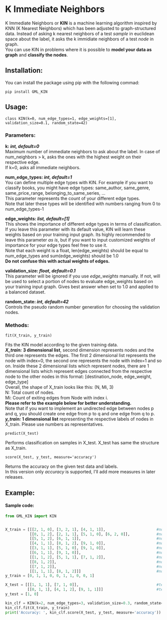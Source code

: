 # K Immediate Neighbors
K Immediate Neighbors or **KIN** is a machine learning algorithm inspired by KNN (K Nearest Neighbors) which has been adjusted to graph-structured data. Instead of asking k nearest neighbors of a test *sample* in euclidean space about the label, it asks the k immidiate neighbors of a test *node* in graph.\
You can use KIN in problems where it is possible to **model your data as graph** and **classify the nodes**.

## Installation:
You can install the package using pip with the following commad:
```
pip install GML_KIN
```

## Usage:
```
class KIN(k=0, num_edge_types=1, edge_weights=[1], validation_size=0.1, random_state=42)
```

### Parameters:
**k: *int, default=0***\
Maximum number of immediate neighbors to ask about the label. In case of num_neighbors > k, asks the ones with the highest weight on their respective edge.\
If k=0, asks all immediate neighbors.

**num_edge_types: *int, default=1***\
You can define multiple edge types with KIN. For example if you want to classify books, you might have edge types: same_author, same_genre, same_price_range, belonging_to_same_series, ...\
This parameter represents the count of your different edge types.\
Note that later these types will be identified with numbers ranging from 0 to num_edge_types-1

**edge_weights: *list, default=[1]***\
This shows the importance of different edge types in terms of classification.\
If you leave this parameter with its default value, KIN will learn these weights based on your training input graph. Its highly recommended to leave this parameter *as is*, but if you want to input customized weights of importance for your edge types feel free to use it.\
Note that each weight is a float, len(edge_weights) should be equal to num_edge_types and sum(edge_weights) should be 1.0\
**Do not confuse this with actual weights of edges.**

**validation_size: *float, default=0.1***\
This parameter will be ignored if you use *edge_weights* manually. If not, will be used to select a portion of nodes to evaluate edge_weights based on your training input graph. Gives best answer when set to 1.0 and applied to a balanced dataset.

**random_state: *int, default=42***\
Controls the pseudo random number generation for choosing the validation nodes.

### Methods:
```
fit(X_train, y_train)
```
Fits the KIN model according to the given training data.\
***X_train:*** **3 dimensional list**, second dimension represents nodes and the third one represents the edges. The first 2 dimensional list represents the node with index=0, the second one represents the node with index=1 and so on. Inside these 2 dimensional lists which represent nodes, there are 1 dimensional lists which represent edges connected from the respective node to the other nodes in this format: [destination_node, edge_weight, edge_type]\
Overall, the shape of X_train looks like this: (N, Mi, 3)\
N: Total count of nodes.\
Mi: Count of exiting edges from Node with index i.\
**Please refer to the example below for better understanding.**\
Note that if you want to implement an undirected edge between nodes p and q, you should create one edge from p to q and one edge from q to p.\
***y_train:*** **1 dimensional list** representing the respective labels of nodes in X_train. Please use numbers as representatives.

```
predict(X_test)
```
Performs classification on samples in X_test.
X_test has same the structure as X_train.

```
score(X_test, y_test, measure='accuracy')
```
Returns the accuracy on the given test data and labels.\
In this version only *accuracy* is supported, I'll add more measures in later releases.

## Example:

#### Sample code:
```python
from GML_KIN import KIN


X_train = [[[2, 1, 0], [3, 2, 1], [4, 1, 1]],                       #node 0
           [[0, 1, 2], [2, 1, 1], [5, 1, 0], [6, 2, 0]],            #node 1
           [[5, 1, 2], [6, 1, 1]],                                  #node 2
           [[4, 1, 1], [8, 1, 2], [9, 1, 0]],                       #node 3
           [[3, 1, 1], [5, 1, 0], [9, 1, 0]],                       #node 4
           [[6, 1, 1], [9, 1, 0]],                                  #node 5
           [[1, 1, 2], [5, 1, 1], [7, 1, 2]],                       #node 6
           [[8, 1, 2]],                                             #node 7
           [[7, 1, 2]],                                             #node 8
           [[1, 1, 1], [8, 1, 2]]]                                  #node 9
y_train = [0, 1, 1, 0, 0, 1, 1, 0, 0, 1]

X_test = [[[1, 1, 1], [7, 1, 0]],                                   #test node 10
          [[0, 1, 1], [4, 1, 2], [9, 1, 1]]]                        #test node 11
y_test = [1, 0]

kin_clf = KIN(k=2, num_edge_types=3, validation_size=0.3, random_state=42)
kin_clf.fit(X_train, y_train)
print('Accuracy: ', kin_clf.score(X_test, y_test, measure='accuracy'))
```
